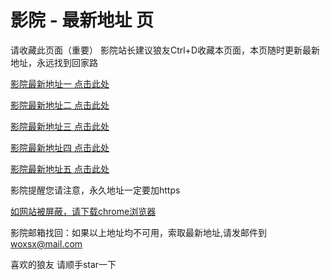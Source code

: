 # 影院 - 最新地址 页

请收藏此页面（重要）
影院站长建议狼友Ctrl+D收藏本页面，本页随时更新最新地址，永远找到回家路

[影院最新地址一 点击此处](https://5927py.top/) 

[影院最新地址二 点击此处](https://5927pw.top/) 

[影院最新地址三 点击此处](https://5927px.top/) 

[影院最新地址四 点击此处](https:///) 

[影院最新地址五 点击此处](https:///) 

影院提醒您请注意，永久地址一定要加https

[如网站被屏蔽，请下载chrome浏览器](https://8xe23.com/chrome_93.0.4577.82.apk) 

影院邮箱找回：如果以上地址均不可用，索取最新地址,请发邮件到 woxsx@mail.com

喜欢的狼友 请顺手star一下